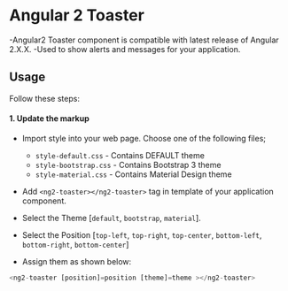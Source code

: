 # Angular 2 Toaster
-Angular2 Toaster component is compatible with latest release of Angular 2.X.X.
-Used to show alerts and messages for your application.

## Usage
Follow these steps:

#### 1. Update the markup
- Import style into your web page. Choose one of the following files;
  - `style-default.css` - Contains DEFAULT theme
  - `style-bootstrap.css` - Contains Bootstrap 3 theme
  - `style-material.css` - Contains Material Design theme

- Add `<ng2-toaster></ng2-toaster>` tag in template of your application component.

- Select the Theme [`default`, `bootstrap`, `material`].

- Select the Position [`top-left`, `top-right`, `top-center`, `bottom-left`, `bottom-right`, `bottom-center`]

- Assign them as shown below:

```ts
<ng2-toaster [position]=position [theme]=theme ></ng2-toaster>
```
